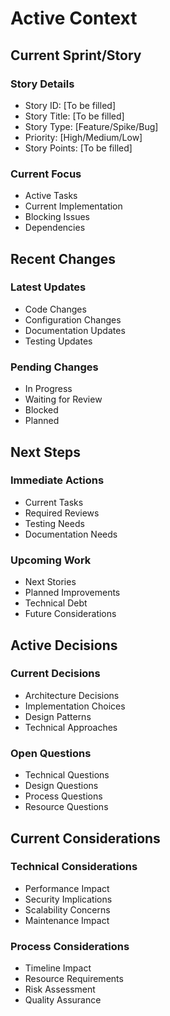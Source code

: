 # Active Context

## Current Sprint/Story

### Story Details
- Story ID: [To be filled]
- Story Title: [To be filled]
- Story Type: [Feature/Spike/Bug]
- Priority: [High/Medium/Low]
- Story Points: [To be filled]

### Current Focus
- Active Tasks
- Current Implementation
- Blocking Issues
- Dependencies

## Recent Changes

### Latest Updates
- Code Changes
- Configuration Changes
- Documentation Updates
- Testing Updates

### Pending Changes
- In Progress
- Waiting for Review
- Blocked
- Planned

## Next Steps

### Immediate Actions
- Current Tasks
- Required Reviews
- Testing Needs
- Documentation Needs

### Upcoming Work
- Next Stories
- Planned Improvements
- Technical Debt
- Future Considerations

## Active Decisions

### Current Decisions
- Architecture Decisions
- Implementation Choices
- Design Patterns
- Technical Approaches

### Open Questions
- Technical Questions
- Design Questions
- Process Questions
- Resource Questions

## Current Considerations

### Technical Considerations
- Performance Impact
- Security Implications
- Scalability Concerns
- Maintenance Impact

### Process Considerations
- Timeline Impact
- Resource Requirements
- Risk Assessment
- Quality Assurance 